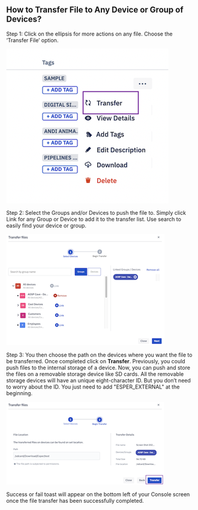 ## How to Transfer File to Any Device or Group of Devices?

Step 1: Click on the ellipsis for more actions on any file. Choose the ‘Transfer File’ option.

![](./images/transfer/1-transfer.png)

  

Step 2: Select the Groups and/or Devices to push the file to. Simply click Link for any Group or Device to add it to the transfer list. Use search to easily find your device or group.

  

![](./images/transfer/2-selectdevice.png)

  

Step 3: You then choose the path on the devices where you want the file to be transferred. Once completed click on **Transfer**. Previously, you could push files to the internal storage of a device. Now, you can push and store the files on a removable storage device like SD cards. All the removable storage devices will have an unique eight-character ID. But you don’t need to worry about the ID. You just need to add "ESPER_EXTERNAL" at the beginning.

  

![](./images/transfer/3-transferButton.png)

Success or fail toast will appear on the bottom left of your Console screen once the file transfer has been successfully completed. 